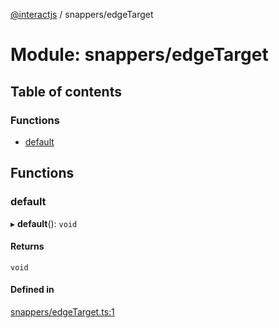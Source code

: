 [@interactjs](../README.md) / snappers/edgeTarget

# Module: snappers/edgeTarget

## Table of contents

### Functions

- [default](snappers_edgeTarget.md#default)

## Functions

### default

▸ **default**(): `void`

#### Returns

`void`

#### Defined in

[snappers/edgeTarget.ts:1](https://github.com/TheRakeshPurohit/interact.js/blob/d3d47461/packages/@interactjs/snappers/edgeTarget.ts#L1)
